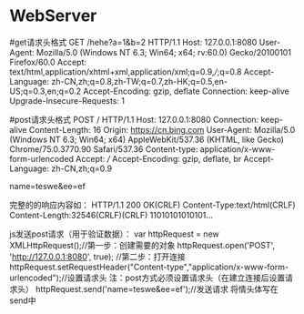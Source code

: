 # WebServer
#get请求头格式
GET /hehe?a=1&b=2 HTTP/1.1
Host: 127.0.0.1:8080
User-Agent: Mozilla/5.0 (Windows NT 6.3; Win64; x64; rv:60.0) Gecko/20100101 Firefox/60.0
Accept: text/html,application/xhtml+xml,application/xml;q=0.9,*/*;q=0.8
Accept-Language: zh-CN,zh;q=0.8,zh-TW;q=0.7,zh-HK;q=0.5,en-US;q=0.3,en;q=0.2
Accept-Encoding: gzip, deflate
Connection: keep-alive
Upgrade-Insecure-Requests: 1

#post请求头格式
POST / HTTP/1.1
Host: 127.0.0.1:8080
Connection: keep-alive
Content-Length: 16
Origin: https://cn.bing.com
User-Agent: Mozilla/5.0 (Windows NT 6.3; Win64; x64) AppleWebKit/537.36 (KHTML, like Gecko) Chrome/75.0.3770.90 Safari/537.36
Content-type: application/x-www-form-urlencoded
Accept: */*
Accept-Encoding: gzip, deflate, br
Accept-Language: zh-CN,zh;q=0.9

name=teswe&ee=ef



完整的的响应内容如：
HTTP/1.1 200 OK(CRLF)
Content-Type:text/html(CRLF)
Content-Length:32546(CRLF)(CRLF)
11010101010101...

js发送post请求（用于验证数据）：
var httpRequest = new XMLHttpRequest();//第一步：创建需要的对象
httpRequest.open('POST', 'http://127.0.0.1:8080', true); //第二步：打开连接
httpRequest.setRequestHeader("Content-type","application/x-www-form-urlencoded");//设置请求头 注：post方式必须设置请求头（在建立连接后设置请求头）
httpRequest.send('name=teswe&ee=ef');//发送请求 将情头体写在send中